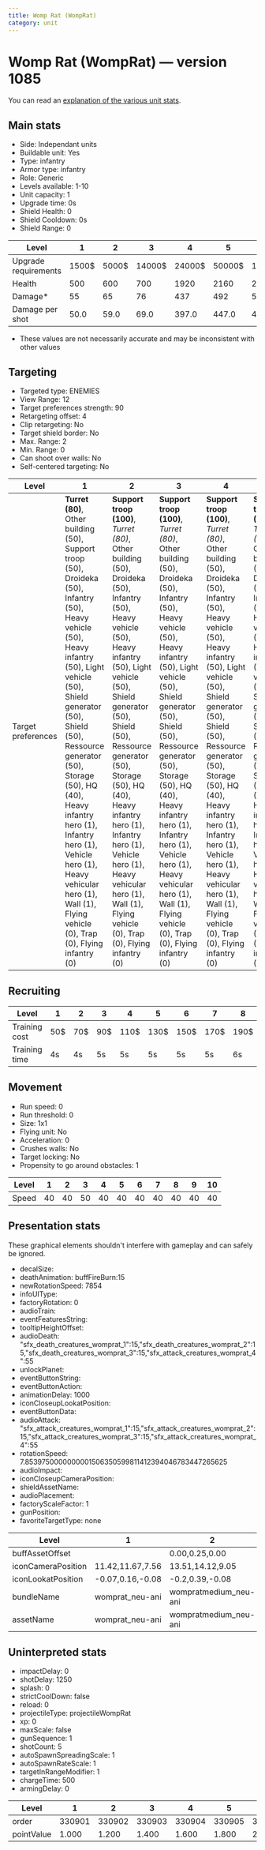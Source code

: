 ```yaml
---
title: Womp Rat (WompRat)
category: unit
---
```


# Womp Rat (WompRat) — version 1085

You can read an [explanation  of the various unit stats](unitexplained.md).

## Main stats

  * Side: Independant units
  * Buildable unit: Yes
  * Type: infantry
  * Armor type: infantry
  * Role: Generic
  * Levels available: 1-10
  * Unit capacity: 1
  * Upgrade time: 0s
  * Shield Health: 0
  * Shield Cooldown: 0s
  * Shield Range: 0

|Level               |1    |2    |3     |4     |5     |6      |7      |8      |9       |10      |
|--------------------|-----|-----|------|------|------|-------|-------|-------|--------|--------|
|Upgrade requirements|1500$|5000$|14000$|24000$|50000$|100000$|200000$|750000$|2000000$|4000000$|
|Health              |500  |600  |700   |1920  |2160  |2400   |2640   |2880   |3120    |3600    |
|Damage*             |55   |65   |76    |437   |492   |546    |601    |656    |710     |819     |
|Damage per shot     |50.0 |59.0 |69.0  |397.0 |447.0 |496.0  |546.0  |596.0  |645.0   |744.0   |

* These values are not necessarily accurate and may be inconsistent with other values

## Targeting

  * Targeted type: ENEMIES
  * View Range: 12
  * Target preferences strength: 90
  * Retargeting offset: 4
  * Clip retargeting: No
  * Target shield border: No
  * Max. Range: 2
  * Min. Range: 0
  * Can shoot over walls: No
  * Self-centered targeting: No

|Level             |1                                                                                                                                                                                                                                                                                                                                                                                            |2                                                                                                                                                                                                                                                                                                                                                                                               |3                                                                                                                                                                                                                                                                                                                                                                                               |4                                                                                                                                                                                                                                                                                                                                                                                               |5                                                                                                                                                                                                                                                                                                                                                                                               |6                                                                                                                                                                                                                                                                                                                                                                                               |7                                                                                                                                                                                                                                                                                                                                                                                               |8                                                                                                                                                                                                                                                                                                                                                                                               |9                                                                                                                                                                                                                                                                                                                                                                                               |10                                                                                                                                                                                                                                                                                                                                                                                              |
|------------------|---------------------------------------------------------------------------------------------------------------------------------------------------------------------------------------------------------------------------------------------------------------------------------------------------------------------------------------------------------------------------------------------|------------------------------------------------------------------------------------------------------------------------------------------------------------------------------------------------------------------------------------------------------------------------------------------------------------------------------------------------------------------------------------------------|------------------------------------------------------------------------------------------------------------------------------------------------------------------------------------------------------------------------------------------------------------------------------------------------------------------------------------------------------------------------------------------------|------------------------------------------------------------------------------------------------------------------------------------------------------------------------------------------------------------------------------------------------------------------------------------------------------------------------------------------------------------------------------------------------|------------------------------------------------------------------------------------------------------------------------------------------------------------------------------------------------------------------------------------------------------------------------------------------------------------------------------------------------------------------------------------------------|------------------------------------------------------------------------------------------------------------------------------------------------------------------------------------------------------------------------------------------------------------------------------------------------------------------------------------------------------------------------------------------------|------------------------------------------------------------------------------------------------------------------------------------------------------------------------------------------------------------------------------------------------------------------------------------------------------------------------------------------------------------------------------------------------|------------------------------------------------------------------------------------------------------------------------------------------------------------------------------------------------------------------------------------------------------------------------------------------------------------------------------------------------------------------------------------------------|------------------------------------------------------------------------------------------------------------------------------------------------------------------------------------------------------------------------------------------------------------------------------------------------------------------------------------------------------------------------------------------------|------------------------------------------------------------------------------------------------------------------------------------------------------------------------------------------------------------------------------------------------------------------------------------------------------------------------------------------------------------------------------------------------|
|Target preferences|**Turret (80)**, Other building (50), Support troop (50), Droideka (50), Infantry (50), Heavy vehicle (50), Heavy infantry (50), Light vehicle (50), Shield generator (50), Shield (50), Ressource generator (50), Storage (50), HQ (40), Heavy infantry hero (1), Infantry hero (1), Vehicle hero (1), Heavy vehicular hero (1), Wall (1), Flying vehicle (0), Trap (0), Flying infantry (0)|**Support troop (100)**, _Turret (80)_, Other building (50), Droideka (50), Infantry (50), Heavy vehicle (50), Heavy infantry (50), Light vehicle (50), Shield generator (50), Shield (50), Ressource generator (50), Storage (50), HQ (40), Heavy infantry hero (1), Infantry hero (1), Vehicle hero (1), Heavy vehicular hero (1), Wall (1), Flying vehicle (0), Trap (0), Flying infantry (0)|**Support troop (100)**, _Turret (80)_, Other building (50), Droideka (50), Infantry (50), Heavy vehicle (50), Heavy infantry (50), Light vehicle (50), Shield generator (50), Shield (50), Ressource generator (50), Storage (50), HQ (40), Heavy infantry hero (1), Infantry hero (1), Vehicle hero (1), Heavy vehicular hero (1), Wall (1), Flying vehicle (0), Trap (0), Flying infantry (0)|**Support troop (100)**, _Turret (80)_, Other building (50), Droideka (50), Infantry (50), Heavy vehicle (50), Heavy infantry (50), Light vehicle (50), Shield generator (50), Shield (50), Ressource generator (50), Storage (50), HQ (40), Heavy infantry hero (1), Infantry hero (1), Vehicle hero (1), Heavy vehicular hero (1), Wall (1), Flying vehicle (0), Trap (0), Flying infantry (0)|**Support troop (100)**, _Turret (80)_, Other building (50), Droideka (50), Infantry (50), Heavy vehicle (50), Heavy infantry (50), Light vehicle (50), Shield generator (50), Shield (50), Ressource generator (50), Storage (50), HQ (40), Heavy infantry hero (1), Infantry hero (1), Vehicle hero (1), Heavy vehicular hero (1), Wall (1), Flying vehicle (0), Trap (0), Flying infantry (0)|**Support troop (100)**, _Turret (80)_, Other building (50), Droideka (50), Infantry (50), Heavy vehicle (50), Heavy infantry (50), Light vehicle (50), Shield generator (50), Shield (50), Ressource generator (50), Storage (50), HQ (40), Heavy infantry hero (1), Infantry hero (1), Vehicle hero (1), Heavy vehicular hero (1), Wall (1), Flying vehicle (0), Trap (0), Flying infantry (0)|**Support troop (100)**, _Turret (80)_, Other building (50), Droideka (50), Infantry (50), Heavy vehicle (50), Heavy infantry (50), Light vehicle (50), Shield generator (50), Shield (50), Ressource generator (50), Storage (50), HQ (40), Heavy infantry hero (1), Infantry hero (1), Vehicle hero (1), Heavy vehicular hero (1), Wall (1), Flying vehicle (0), Trap (0), Flying infantry (0)|**Support troop (100)**, _Turret (80)_, Other building (50), Droideka (50), Infantry (50), Heavy vehicle (50), Heavy infantry (50), Light vehicle (50), Shield generator (50), Shield (50), Ressource generator (50), Storage (50), HQ (40), Heavy infantry hero (1), Infantry hero (1), Vehicle hero (1), Heavy vehicular hero (1), Wall (1), Flying vehicle (0), Trap (0), Flying infantry (0)|**Support troop (100)**, _Turret (80)_, Other building (50), Droideka (50), Infantry (50), Heavy vehicle (50), Heavy infantry (50), Light vehicle (50), Shield generator (50), Shield (50), Ressource generator (50), Storage (50), HQ (40), Heavy infantry hero (1), Infantry hero (1), Vehicle hero (1), Heavy vehicular hero (1), Wall (1), Flying vehicle (0), Trap (0), Flying infantry (0)|**Support troop (100)**, _Turret (80)_, Other building (50), Droideka (50), Infantry (50), Heavy vehicle (50), Heavy infantry (50), Light vehicle (50), Shield generator (50), Shield (50), Ressource generator (50), Storage (50), HQ (40), Heavy infantry hero (1), Infantry hero (1), Vehicle hero (1), Heavy vehicular hero (1), Wall (1), Flying vehicle (0), Trap (0), Flying infantry (0)|

## Recruiting

|Level        |1  |2  |3  |4   |5   |6   |7   |8   |9   |10  |
|-------------|---|---|---|----|----|----|----|----|----|----|
|Training cost|50$|70$|90$|110$|130$|150$|170$|190$|210$|230$|
|Training time|4s |4s |5s |5s  |5s  |5s  |5s  |6s  |6s  |6s  |

## Movement

  * Run speed: 0
  * Run threshold: 0
  * Size: 1x1
  * Flying unit: No
  * Acceleration: 0
  * Crushes walls: No
  * Target locking: No
  * Propensity to go around obstacles: 1

|Level|1 |2 |3 |4 |5 |6 |7 |8 |9 |10|
|-----|--|--|--|--|--|--|--|--|--|--|
|Speed|40|40|50|40|40|40|40|40|40|40|

## Presentation stats

These graphical elements shouldn't interfere with gameplay and can safely be ignored.

  * decalSize: 
  * deathAnimation: buffFireBurn:15
  * newRotationSpeed: 7854
  * infoUIType: 
  * factoryRotation: 0
  * audioTrain: 
  * eventFeaturesString: 
  * tooltipHeightOffset: 
  * audioDeath: "sfx_death_creatures_womprat_1":15,"sfx_death_creatures_womprat_2":15,"sfx_death_creatures_womprat_3":15,"sfx_attack_creatures_womprat_4":55
  * unlockPlanet: 
  * eventButtonString: 
  * eventButtonAction: 
  * animationDelay: 1000
  * iconCloseupLookatPosition: 
  * eventButtonData: 
  * audioAttack: "sfx_attack_creatures_womprat_1":15,"sfx_attack_creatures_womprat_2":15,"sfx_attack_creatures_womprat_3":15,"sfx_attack_creatures_womprat_4":55
  * rotationSpeed: 7.8539750000000001506350599811412394046783447265625
  * audioImpact: 
  * iconCloseupCameraPosition: 
  * shieldAssetName: 
  * audioPlacement: 
  * factoryScaleFactor: 1
  * gunPosition: 
  * favoriteTargetType: none

|Level             |1               |2                    |3                   |4               |5                    |6                   |7               |8                    |9                   |10                  |
|------------------|----------------|---------------------|--------------------|----------------|---------------------|--------------------|----------------|---------------------|--------------------|--------------------|
|buffAssetOffset   |                |0.00,0.25,0.00       |0.00,0.33,0.00      |                |0.00,0.25,0.00       |0.00,0.33,0.00      |                |0.00,0.25,0.00       |0.00,0.33,0.00      |0.00,0.33,0.00      |
|iconCameraPosition|11.42,11.67,7.56|13.51,14.12,9.05     |11.42,11.67,7.56    |11.42,11.67,7.56|13.51,14.12,9.05     |11.42,11.67,7.56    |11.42,11.67,7.56|13.51,14.12,9.05     |11.42,11.67,7.56    |11.42,11.67,7.56    |
|iconLookatPosition|-0.07,0.16,-0.08|-0.2,0.39,-0.08      |-0.07,0.16,-0.08    |-0.07,0.16,-0.08|-0.2,0.39,-0.08      |-0.07,0.16,-0.08    |-0.07,0.16,-0.08|-0.2,0.39,-0.08      |-0.07,0.16,-0.08    |-0.07,0.16,-0.08    |
|bundleName        |womprat_neu-ani |wompratmedium_neu-ani|wompratlarge_neu-ani|womprat_neu-ani |wompratmedium_neu-ani|wompratlarge_neu-ani|womprat_neu-ani |wompratmedium_neu-ani|wompratlarge_neu-ani|wompratlarge_neu-ani|
|assetName         |womprat_neu-ani |wompratmedium_neu-ani|wompratlarge_neu-ani|womprat_neu-ani |wompratmedium_neu-ani|wompratlarge_neu-ani|womprat_neu-ani |wompratmedium_neu-ani|wompratlarge_neu-ani|wompratlarge_neu-ani|

## Uninterpreted stats

  * impactDelay: 0
  * shotDelay: 1250
  * splash: 0
  * strictCoolDown: false
  * reload: 0
  * projectileType: projectileWompRat
  * xp: 0
  * maxScale: false
  * gunSequence: 1
  * shotCount: 5
  * autoSpawnSpreadingScale: 1
  * autoSpawnRateScale: 1
  * targetInRangeModifier: 1
  * chargeTime: 500
  * armingDelay: 0

|Level     |1     |2     |3     |4     |5     |6     |7     |8     |9     |10    |
|----------|------|------|------|------|------|------|------|------|------|------|
|order     |330901|330902|330903|330904|330905|330906|330907|330908|330909|330910|
|pointValue|1.000 |1.200 |1.400 |1.600 |1.800 |2.000 |2.200 |2.400 |2.600 |3.000 |

